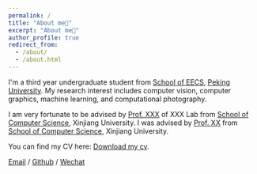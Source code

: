```yaml
---
permalink: /
title: "About me🐝"
excerpt: "About me🐝"
author_profile: true
redirect_from: 
  - /about/
  - /about.html
---
```

I'm a third year undergraduate student from [School of EECS](https://eecs.pku.edu.cn/), [Peking University](https://www.pku.edu.cn/). My research interest includes computer vision, computer graphics, machine learning, and computational photography.

I am very fortunate to be advised by [Prof. XXX](https://www.XXX.com/) of XXX Lab from [School of Computer Science](https://ss.xju.edu.cn/), Xinjiang University. I was advised by [Prof. XX](https://www.xju.edu.cn/) from [School of Computer Science](https://ss.xju.edu.cn/), Xinjiang University.

You can find my CV here: [Download my cv](../assets/郑晓宇个人简历_2024.pdf).

[Email](zxy71826@163.com) / [Github](https://github.com/xara2) / [Wechat](../images/wechat.jpg)

